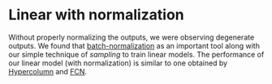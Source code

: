 # Linear with normalization

Without properly normalizing the outputs, we were observing degenerate outputs. We found that [batch-normalization](https://arxiv.org/abs/1502.03167) as an important tool along with our simple technique of _sampling_ to train linear models. The performance of our linear model (with normalization) is similar to one obtained by [Hypercolumn](https://arxiv.org/abs/1411.5752) and [FCN](https://people.eecs.berkeley.edu/~jonlong/long_shelhamer_fcn.pdf).
